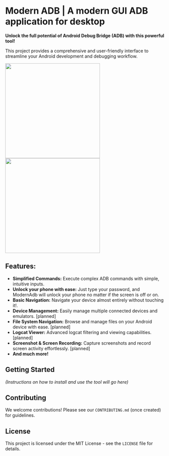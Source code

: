 # Modern ADB | A modern GUI ADB application for desktop

**Unlock the full potential of Android Debug Bridge (ADB) with this powerful tool!**

This project provides a comprehensive and user-friendly interface to streamline your Android development and debugging workflow.

<img src="https://github.com/user-attachments/assets/eebe588a-29c8-425b-bebb-0acfd382d0ef" width="300">

<img src="https://github.com/user-attachments/assets/7ae0de34-b167-43aa-b82e-b928aa83375a" width="300">

## Features:

*   **Simplified Commands:** Execute complex ADB commands with simple, intuitive inputs.
*   **Unlock your phone with ease:** Just type your password, and ModernAdb will unlock your phone no matter if the screen is off or on.
*   **Basic Navigation:** Navigate your device almost entirely without touching it!.
*   **Device Management:** Easily manage multiple connected devices and emulators. [planned]
*   **File System Navigation:** Browse and manage files on your Android device with ease. [planned]
*   **Logcat Viewer:** Advanced logcat filtering and viewing capabilities. [planned]
*   **Screenshot & Screen Recording:** Capture screenshots and record screen activity effortlessly. [planned]
*   **And much more!**

## Getting Started

_(Instructions on how to install and use the tool will go here)_

## Contributing

We welcome contributions! Please see our `CONTRIBUTING.md` (once created) for guidelines.

## License

This project is licensed under the MIT License - see the `LICENSE` file for details.
